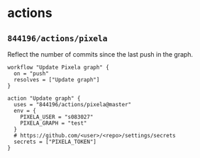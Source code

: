 # actions

## `844196/actions/pixela`

Reflect the number of commits since the last push in the graph.

```workflow
workflow "Update Pixela graph" {
  on = "push"
  resolves = ["Update graph"]
}

action "Update graph" {
  uses = "844196/actions/pixela@master"
  env = {
    PIXELA_USER = "s083027"
    PIXELA_GRAPH = "test"
  }
  # https://github.com/<user>/<repo>/settings/secrets
  secrets = ["PIXELA_TOKEN"]
}
```
